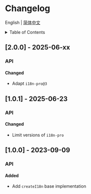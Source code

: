 
# Changelog


English | [简体中文](https://github.com/i18n-pro/vue2/blob/v2.0.0-alpha.3/docs/dist/CHANGELOG_zh-CN.md)


<details >
  <summary>Table of Contents</summary>

  &emsp;&emsp;[[2.0.0] - 2025-06-xx](#200---2025-06-xx)<br/>
  &emsp;&emsp;&emsp;&emsp;[API](#200-api)<br/>
  &emsp;&emsp;&emsp;&emsp;&emsp;&emsp;[Changed](#200-api-changed)<br/>
  &emsp;&emsp;[[1.0.1] - 2025-06-23](#101---2025-06-23)<br/>
  &emsp;&emsp;&emsp;&emsp;[API](#101-api)<br/>
  &emsp;&emsp;&emsp;&emsp;&emsp;&emsp;[Changed](#101-api-changed)<br/>
  &emsp;&emsp;[[1.0.0] - 2023-09-09](#100---2023-09-09)<br/>
  &emsp;&emsp;&emsp;&emsp;[API](#100-api)<br/>
  &emsp;&emsp;&emsp;&emsp;&emsp;&emsp;[Added](#100-api-added)<br/>

</details>

## [2.0.0] - 2025-06-xx

<h3 id="200-api">API</h3>

<h4 id="200-api-changed">Changed</h4>

* Adapt  `i18n-pro@3` 


## [1.0.1] - 2025-06-23

<h3 id="101-api">API</h3>

<h4 id="101-api-changed">Changed</h4>

* Limit versions of  `i18n-pro` 


## [1.0.0] - 2023-09-09

<h3 id="100-api">API</h3>

<h4 id="100-api-added">Added</h4>

* Add  `createI18n`  base implementation

